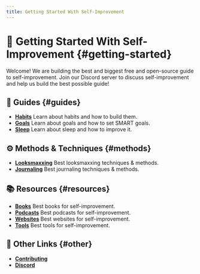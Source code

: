 ```yaml
---
title: Getting Started With Self-Improvement
---
```


# 🚀 Getting Started With Self-Improvement {#getting-started}

<script setup>
import { DISCORD_INVITE } from '../consts'
</script>

Welcome! We are building the best and biggest free and open-source guide to self-improvement. Join our <a :href="DISCORD_INVITE">Discord server</a> to discuss self-improvement and help us build the best possible guide!

## 📜 Guides <Badge type="info" text="The guides are comprehensive collections of valuable infromation." /> {#guides}

-   [**Habits**](/guides/habits) Learn about habits and how to build them.
-   [**Goals**](/guides/goals) Learn about goals and how to set SMART goals.
-   [**Sleep**](/guides/Sleep) Learn about sleep and how to improve it.

## ⚙ Methods & Techniques <Badge type="info" text="The method guides are collections of specific techniques." /> {#methods}

-   [**Looksmaxxing**](/methods/mindfulness) Best looksmaxxing techniques & methods.
-   [**Journaling**](/methods/journaling) Best journaling techniques & methods.

## 📚 Resources <Badge type="info" text="The resources are collections of useful exteranl resources." /> {#resources}

-   [**Books**](/resources/books) Best books for self-improvement.
-   [**Podcasts**](/resources/podcasts) Best podcasts for self-improvement.
-   [**Websites**](/resources/websites) Best websites for self-improvement.
-   [**Tools**](/resources/tools) Best tools for self-improvement.

## 🔗 Other Links {#other}

-   [**Contributing**](/contributing)
-   [**Discord**](https://discord.gg/mKtJDGHRpj)
